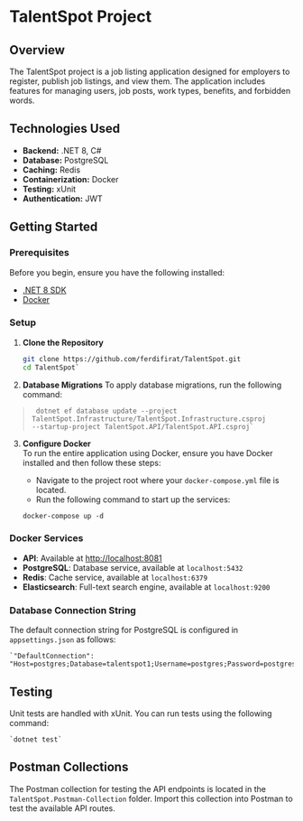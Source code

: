 # TalentSpot Project

## Overview
The TalentSpot project is a job listing application designed for employers to register, publish job listings, and view them. The application includes features for managing users, job posts, work types, benefits, and forbidden words.

## Technologies Used
- **Backend:** .NET 8, C#
- **Database:** PostgreSQL
- **Caching:** Redis
- **Containerization:** Docker
- **Testing:** xUnit
- **Authentication:** JWT

## Getting Started

### Prerequisites
Before you begin, ensure you have the following installed:
- [.NET 8 SDK](https://dotnet.microsoft.com/download)
- [Docker](https://www.docker.com/)

### Setup

1. **Clone the Repository**
   ```bash
   git clone https://github.com/ferdifirat/TalentSpot.git
   cd TalentSpot` 

2.  **Database Migrations** To apply database migrations, run the following command:

>      dotnet ef database update --project TalentSpot.Infrastructure/TalentSpot.Infrastructure.csproj
>     --startup-project TalentSpot.API/TalentSpot.API.csproj`

    
3.  **Configure Docker**  
    To run the entire application using Docker, ensure you have Docker installed and then follow these steps:
    
    -   Navigate to the project root where your `docker-compose.yml` file is located.
    -   Run the following command to start up the services:
    
    `docker-compose up -d` 

    

### Docker Services

-   **API**: Available at [http://localhost:8081](http://localhost:8081)
-   **PostgreSQL**: Database service, available at `localhost:5432`
-   **Redis**: Cache service, available at `localhost:6379`
-   **Elasticsearch**: Full-text search engine, available at `localhost:9200`

### Database Connection String

The default connection string for PostgreSQL is configured in `appsettings.json` as follows:

    `"DefaultConnection": "Host=postgres;Database=talentspot1;Username=postgres;Password=postgres"`

## Testing

Unit tests are handled with xUnit. You can run tests using the following command:

    `dotnet test` 

## Postman Collections

The Postman collection for testing the API endpoints is located in the `TalentSpot.Postman-Collection` folder. Import this collection into Postman to test the available API routes.


